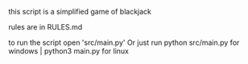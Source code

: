 this script is a simplified game of blackjack

rules are in RULES.md

to run the script open 'src/main.py'
Or just run python src/main.py for windows | python3 main.py for linux

